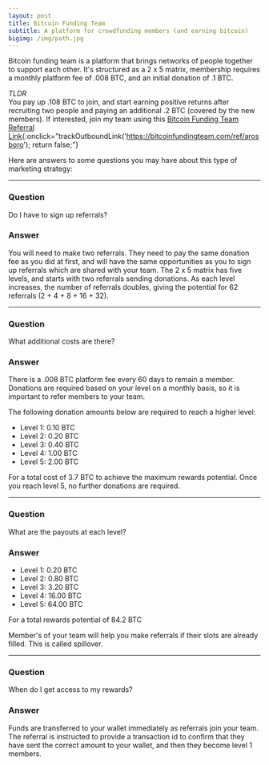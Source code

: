 ```yaml
---
layout: post
title: Bitcoin Funding Team
subtitle: A platform for crowdfunding members (and earning bitcoin)
bigimg: /img/path.jpg
---
```


Bitcoin funding team is a platform that brings networks of people together to
support each other.  It's structured as a 2 x 5 matrix, membership requires a
monthly platform fee of .008 BTC, and an initial donation of .1 BTC.

*TLDR*  
You pay up .108 BTC to join, and start earning positive returns after
recruiting two people and paying an additional .2 BTC (covered by the new
members).  If interested, join my team using this [Bitcoin Funding Team Referral Link](https://bitcoinfundingteam.com/ref/arosboro){:onclick="trackOutboundLink('https://bitcoinfundingteam.com/ref/arosboro'); return false;"}

Here are answers to some questions you may have about this type of marketing strategy:

---

### Question
Do I have to sign up referrals?

### Answer
You will need to make two referrals. They need to pay the same donation fee as
you did at first, and will have the same opportunities as you to sign up
referrals which are shared with your team.  The 2 x 5 matrix has five levels,
and starts with two referrals sending donations.  As each level increases, the
number of referrals doubles, giving the potential for 62 referrals
(2 + 4 + 8 + 16 + 32).

---

### Question
What additional costs are there?

### Answer
There is a .008 BTC platform fee every 60 days to
remain a member.  Donations are required based on your level on a monthly basis,
so it is important to refer members to your team.

The following donation amounts below are required to reach a higher level:

* Level 1: 0.10 BTC
* Level 2: 0.20 BTC
* Level 3: 0.40 BTC
* Level 4: 1.00 BTC
* Level 5: 2.00 BTC

For a total cost of 3.7 BTC to achieve the maximum rewards potential.  Once you
reach level 5, no further donations are required.

---

### Question
What are the payouts at each level?

### Answer
* Level 1: 0.20 BTC
* Level 2: 0.80 BTC
* Level 3: 3.20 BTC
* Level 4: 16.00 BTC
* Level 5: 64.00 BTC

For a total rewards potential of 84.2 BTC

Member's of your team will help you make referrals if their
slots are already filled.  This is called spillover.

---

### Question
When do I get access to my rewards?

### Answer
Funds are transferred to your wallet immediately as referrals join your team.
The referral is instructed to provide a transaction id to confirm that they have
sent the correct amount to your wallet, and then they become level 1 members.
